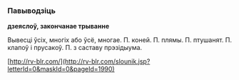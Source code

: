 ### Павыводзіць
**дзеяслоў, закончанае трыванне**

Вывесці ўсіх, многіх або ўсё, многае. П. коней. П. плямы. П. птушанят. П. клапоў і прусакоў. П. з саставу прэзідыума.

<a rel="author">[http://rv-blr.com/](http://rv-blr.com/slounik.jsp?letterId=0&maskId=0&pageId=1990)</a>
